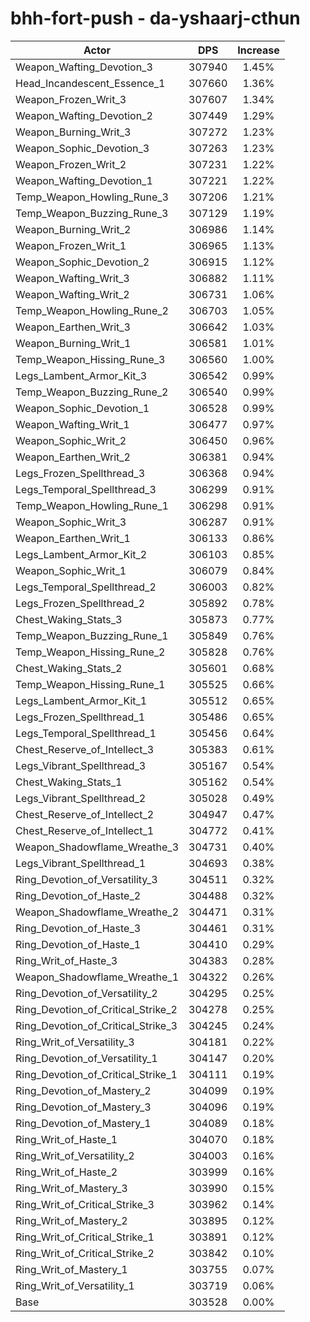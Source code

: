 # bhh-fort-push - da-yshaarj-cthun
| Actor | DPS | Increase |
|---|:---:|:---:|
|Weapon_Wafting_Devotion_3|307940|1.45%|
|Head_Incandescent_Essence_1|307660|1.36%|
|Weapon_Frozen_Writ_3|307607|1.34%|
|Weapon_Wafting_Devotion_2|307449|1.29%|
|Weapon_Burning_Writ_3|307272|1.23%|
|Weapon_Sophic_Devotion_3|307263|1.23%|
|Weapon_Frozen_Writ_2|307231|1.22%|
|Weapon_Wafting_Devotion_1|307221|1.22%|
|Temp_Weapon_Howling_Rune_3|307206|1.21%|
|Temp_Weapon_Buzzing_Rune_3|307129|1.19%|
|Weapon_Burning_Writ_2|306986|1.14%|
|Weapon_Frozen_Writ_1|306965|1.13%|
|Weapon_Sophic_Devotion_2|306915|1.12%|
|Weapon_Wafting_Writ_3|306882|1.11%|
|Weapon_Wafting_Writ_2|306731|1.06%|
|Temp_Weapon_Howling_Rune_2|306703|1.05%|
|Weapon_Earthen_Writ_3|306642|1.03%|
|Weapon_Burning_Writ_1|306581|1.01%|
|Temp_Weapon_Hissing_Rune_3|306560|1.00%|
|Legs_Lambent_Armor_Kit_3|306542|0.99%|
|Temp_Weapon_Buzzing_Rune_2|306540|0.99%|
|Weapon_Sophic_Devotion_1|306528|0.99%|
|Weapon_Wafting_Writ_1|306477|0.97%|
|Weapon_Sophic_Writ_2|306450|0.96%|
|Weapon_Earthen_Writ_2|306381|0.94%|
|Legs_Frozen_Spellthread_3|306368|0.94%|
|Legs_Temporal_Spellthread_3|306299|0.91%|
|Temp_Weapon_Howling_Rune_1|306298|0.91%|
|Weapon_Sophic_Writ_3|306287|0.91%|
|Weapon_Earthen_Writ_1|306133|0.86%|
|Legs_Lambent_Armor_Kit_2|306103|0.85%|
|Weapon_Sophic_Writ_1|306079|0.84%|
|Legs_Temporal_Spellthread_2|306003|0.82%|
|Legs_Frozen_Spellthread_2|305892|0.78%|
|Chest_Waking_Stats_3|305873|0.77%|
|Temp_Weapon_Buzzing_Rune_1|305849|0.76%|
|Temp_Weapon_Hissing_Rune_2|305828|0.76%|
|Chest_Waking_Stats_2|305601|0.68%|
|Temp_Weapon_Hissing_Rune_1|305525|0.66%|
|Legs_Lambent_Armor_Kit_1|305512|0.65%|
|Legs_Frozen_Spellthread_1|305486|0.65%|
|Legs_Temporal_Spellthread_1|305456|0.64%|
|Chest_Reserve_of_Intellect_3|305383|0.61%|
|Legs_Vibrant_Spellthread_3|305167|0.54%|
|Chest_Waking_Stats_1|305162|0.54%|
|Legs_Vibrant_Spellthread_2|305028|0.49%|
|Chest_Reserve_of_Intellect_2|304947|0.47%|
|Chest_Reserve_of_Intellect_1|304772|0.41%|
|Weapon_Shadowflame_Wreathe_3|304731|0.40%|
|Legs_Vibrant_Spellthread_1|304693|0.38%|
|Ring_Devotion_of_Versatility_3|304511|0.32%|
|Ring_Devotion_of_Haste_2|304488|0.32%|
|Weapon_Shadowflame_Wreathe_2|304471|0.31%|
|Ring_Devotion_of_Haste_3|304461|0.31%|
|Ring_Devotion_of_Haste_1|304410|0.29%|
|Ring_Writ_of_Haste_3|304383|0.28%|
|Weapon_Shadowflame_Wreathe_1|304322|0.26%|
|Ring_Devotion_of_Versatility_2|304295|0.25%|
|Ring_Devotion_of_Critical_Strike_2|304278|0.25%|
|Ring_Devotion_of_Critical_Strike_3|304245|0.24%|
|Ring_Writ_of_Versatility_3|304181|0.22%|
|Ring_Devotion_of_Versatility_1|304147|0.20%|
|Ring_Devotion_of_Critical_Strike_1|304111|0.19%|
|Ring_Devotion_of_Mastery_2|304099|0.19%|
|Ring_Devotion_of_Mastery_3|304096|0.19%|
|Ring_Devotion_of_Mastery_1|304089|0.18%|
|Ring_Writ_of_Haste_1|304070|0.18%|
|Ring_Writ_of_Versatility_2|304003|0.16%|
|Ring_Writ_of_Haste_2|303999|0.16%|
|Ring_Writ_of_Mastery_3|303990|0.15%|
|Ring_Writ_of_Critical_Strike_3|303962|0.14%|
|Ring_Writ_of_Mastery_2|303895|0.12%|
|Ring_Writ_of_Critical_Strike_1|303891|0.12%|
|Ring_Writ_of_Critical_Strike_2|303842|0.10%|
|Ring_Writ_of_Mastery_1|303755|0.07%|
|Ring_Writ_of_Versatility_1|303719|0.06%|
|Base|303528|0.00%|

